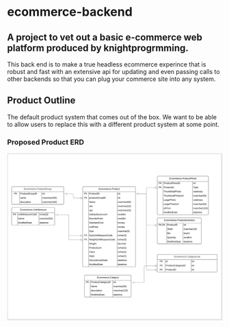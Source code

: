 # ecommerce-backend

## A project to vet out a basic e-commerce web platform produced by knightprogrmming.
This back end is to make a true headless ecommerce experince that is robust and fast with an extensive api for updating and even passing calls to other backends so that you can plug your commerce site into any system.



## Product Outline
The default product system that comes out of the box. We want to be able to allow users to replace this with a different product system at some point.

### Proposed Product ERD

![the erd for product](https://raw.githubusercontent.com/knightprogramming/ecommerce-backend/master/documentation/productErd.PNG)
